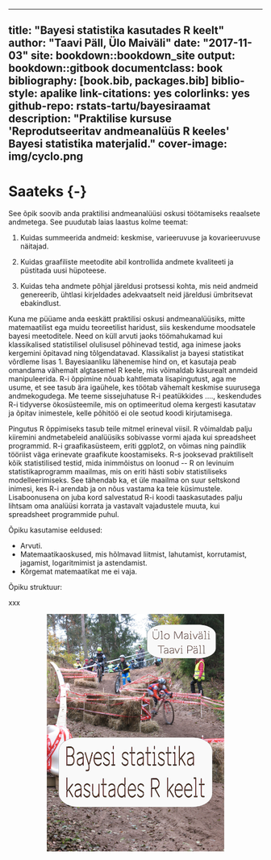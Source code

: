 
--- 
title: "Bayesi statistika kasutades R keelt"
author: "Taavi Päll, Ülo Maiväli"
date: "2017-11-03"
site: bookdown::bookdown_site
output: bookdown::gitbook
documentclass: book
bibliography: [book.bib, packages.bib]
biblio-style: apalike
link-citations: yes
colorlinks: yes
github-repo: rstats-tartu/bayesiraamat
description: "Praktilise kursuse 'Reprodutseeritav andmeanalüüs R keeles' Bayesi statistika materjalid."
cover-image: img/cyclo.png
---

# Saateks {-}

See õpik soovib anda praktilisi andmeanalüüsi oskusi töötamiseks reaalsete andmetega. See puudutab laias laastus kolme teemat: 

1. Kuidas summeerida andmeid: keskmise, varieeruvuse ja kovarieeruvuse näitajad. 

2. Kuidas graafiliste meetodite abil kontrollida andmete kvaliteeti ja püstitada uusi hüpoteese.

3. Kuidas teha andmete põhjal järeldusi protsessi kohta, mis neid andmeid genereerib, ühtlasi kirjeldades adekvaatselt neid järeldusi ümbritsevat ebakindlust.

Kuna me püüame anda eeskätt praktilisi oskusi andmeanalüüsiks, mitte matemaatilist ega muidu teoreetilist haridust, siis keskendume moodsatele bayesi meetoditele. Need on küll arvuti jaoks töömahukamad kui klassikalised statistilisel olulisusel põhinevad testid, aga inimese jaoks kergemini õpitavad ning tõlgendatavad. Klassikalist ja bayesi statistikat võrdleme lisas 1. Bayesiaanliku lähenemise hind on, et kasutaja peab omandama vähemalt algtasemel R keele, mis võimaldab käsurealt anmdeid manipuleerida. R-i õppimine nõuab kahtlemata lisapingutust, aga me usume, et see tasub ära igaühele, kes töötab vähemalt keskmise suurusega andmekogudega. Me teeme sissejuhatuse R-i peatükkides ...., keskendudes R-i tidyverse ökosüsteemile, mis on optimeeritud olema kergesti kasutatav ja õpitav inimestele, kelle põhitöö ei ole seotud koodi kirjutamisega.  

Pingutus R õppimiseks tasub teile mitmel erineval viisil. R võimaldab palju kiiremini andmetabeleid analüüsiks sobivasse vormi  ajada kui spreadsheet programmid. R-i graafikasüsteem, eriti ggplot2, on võimas ning paindlik tööriist väga erinevate graafikute koostamiseks. R-s jooksevad praktiliselt kõik statistilised testid, mida inimmõistus on loonud -- R on levinuim statistikaprogramm maailmas, mis on eriti hästi sobiv statistiliseks modelleerimiseks. See tähendab ka, et üle maailma on suur seltskond inimesi, kes R-i arendab ja on nõus vastama ka teie küsimustele. Lisaboonusena on juba kord salvestatud R-i koodi taaskasutades palju lihtsam oma analüüsi korrata ja vastavalt vajadustele muuta, kui spreadsheet programmide puhul.    

Õpiku kasutamise eeldused:
- Arvuti.
- Matemaatikaoskused, mis hõlmavad liitmist, lahutamist, korrutamist, jagamist, logaritmimist ja astendamist. 
- Kõrgemat matemaatikat me ei vaja. 

Õpiku struktuur:


xxx

<img src="img/cyclo.png" width="70%" style="display: block; margin: auto;" />




